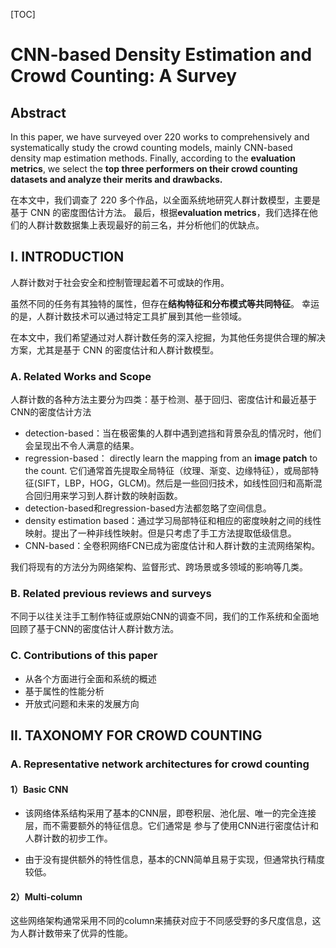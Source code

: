 [TOC]

# CNN-based Density Estimation and Crowd Counting: A Survey

## Abstract

In this paper, we have surveyed over 220 works to comprehensively and systematically study the crowd counting models, mainly CNN-based density map estimation methods. Finally, according to the **evaluation metrics**, we select the **top three performers on their crowd counting datasets and analyze their merits and drawbacks.**

在本文中，我们调查了 220 多个作品，以全面系统地研究人群计数模型，主要是基于 CNN 的密度图估计方法。 最后，根据**evaluation metrics**，我们选择在他们的人群计数数据集上表现最好的前三名，并分析他们的优缺点。

## I. INTRODUCTION

人群计数对于社会安全和控制管理起着不可或缺的作用。

虽然不同的任务有其独特的属性，但存在**结构特征和分布模式等共同特征**。 幸运的是，人群计数技术可以通过特定工具扩展到其他一些领域。

在本文中，我们希望通过对人群计数任务的深入挖掘，为其他任务提供合理的解决方案，尤其是基于 CNN 的密度估计和人群计数模型。

### A. Related Works and Scope

人群计数的各种方法主要分为四类：基于检测、基于回归、密度估计和最近基于CNN的密度估计方法

- detection-based：当在极密集的人群中遇到遮挡和背景杂乱的情况时，他们会呈现出不令人满意的结果。
- regression-based： directly learn the mapping from an **image patch** to the count. 它们通常首先提取全局特征（纹理、渐变、边缘特征），或局部特征(SIFT，LBP，HOG，GLCM)。然后是一些回归技术，如线性回归和高斯混合回归用来学习到人群计数的映射函数。
- detection-based和regression-based方法都忽略了空间信息。
- density estimation based：通过学习局部特征和相应的密度映射之间的线性映射。提出了一种非线性映射。但是只考虑了手工方法提取低级信息。
- CNN-based：全卷积网络FCN已成为密度估计和人群计数的主流网络架构。

我们将现有的方法分为网络架构、监督形式、跨场景或多领域的影响等几类。

### B. Related previous reviews and surveys

不同于以往关注手工制作特征或原始CNN的调查不同，我们的工作系统和全面地回顾了基于CNN的密度估计人群计数方法。

### C. Contributions of this paper

- 从各个方面进行全面和系统的概述
- 基于属性的性能分析
- 开放式问题和未来的发展方向

## II. TAXONOMY FOR CROWD COUNTING

### A. Representative network architectures for crowd counting

#### 1）Basic CNN

- 该网络体系结构采用了基本的CNN层，即卷积层、池化层、唯一的完全连接层，而不需要额外的特征信息。它们通常是 参与了使用CNN进行密度估计和人群计数的初步工作。

- 由于没有提供额外的特性信息，基本的CNN简单且易于实现，但通常执行精度较低。

####  2）Multi-column

这些网络架构通常采用不同的column来捕获对应于不同感受野的多尺度信息，这为人群计数带来了优异的性能。